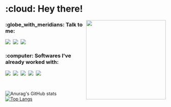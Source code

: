<h1>:cloud: Hey there!</h1>

<img src="https://media.giphy.com/media/fSGrpj2wJynDwgftc7/giphy.gif" width="250" align="right">

<h3>:globe_with_meridians: Talk to me:</h3>

<p>
    <a href="https://www.linkedin.com/in/mclaralvs/"><img src="https://img.shields.io/badge/LinkedIn-0077B5?style=for-the-badge&logo=linkedin&logoColor=white"></img></a>&nbsp;
    <a href="https://www.instagram.com/mclaralvs/"><img src="https://img.shields.io/badge/Instagram-E4405F?style=for-the-badge&logo=instagram&logoColor=white"></img></a>&nbsp;
    <img src="https://img.shields.io/badge/Gmail-D14836?style=for-the-badge&logo=gmail&logoColor=white"></img>
</p>

<h3>:computer: Softwares I've already worked with:</h3>

<p>
    <img src="https://img.shields.io/badge/HTML5-E34F26?style=for-the-badge&logo=html5&logoColor=white"></img>&nbsp;
    <img src="https://img.shields.io/badge/CSS3-1572B6?style=for-the-badge&logo=css3&logoColor=white"></img>&nbsp;
    <img src="https://img.shields.io/badge/Python-3776AB?style=for-the-badge&logo=python&logoColor=white"></img>&nbsp;
    <img src="https://img.shields.io/badge/C-00599C?style=for-the-badge&logo=c&logoColor=white"></img>&nbsp;
    <img src="https://img.shields.io/badge/MySQL-00000F?style=for-the-badge&logo=mysql&logoColor=white"></img>&nbsp;
</p>

<br>

<div>

![Anurag's GitHub stats](https://github-readme-stats.vercel.app/api?username=mclaralvs&theme=dark&hide_border=true&text_color=FFFFFF&icon_color=00000&hide=prs,issues&show_icons=true) &nbsp;&nbsp;&nbsp;&nbsp; [![Top Langs](https://github-readme-stats.vercel.app/api/top-langs/?username=mclaralvs&theme=dark&hide_border=true&show_icons=true&layout=compact)](https://github.com/mclaralvs/github-readme-stats)

</div>
